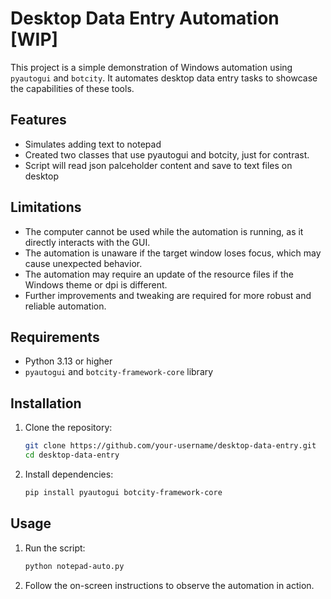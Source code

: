 # Desktop Data Entry Automation [WIP]

This project is a simple demonstration of Windows automation using `pyautogui` and `botcity`. It automates desktop data entry tasks to showcase the capabilities of these tools.

## Features

- Simulates adding text to notepad
- Created two classes that use pyautogui and botcity, just for contrast.
- Script will read json palceholder content and save to text files on desktop

## Limitations

- The computer cannot be used while the automation is running, as it directly interacts with the GUI.
- The automation is unaware if the target window loses focus, which may cause unexpected behavior.
- The automation may require an update of the resource files if the Windows theme or dpi is different.
- Further improvements and tweaking are required for more robust and reliable automation.

## Requirements

- Python 3.13 or higher
- `pyautogui` and `botcity-framework-core` library

## Installation

1. Clone the repository:
    ```bash
    git clone https://github.com/your-username/desktop-data-entry.git
    cd desktop-data-entry
    ```

2. Install dependencies:
    ```bash
    pip install pyautogui botcity-framework-core
    ```

## Usage

1. Run the script:
    ```bash
    python notepad-auto.py
    ```

2. Follow the on-screen instructions to observe the automation in action.

